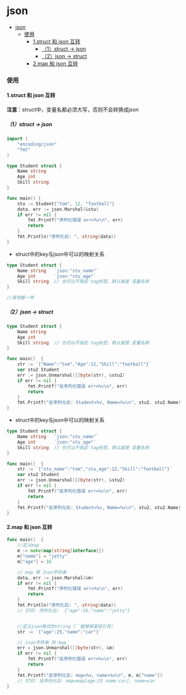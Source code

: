# json


<!-- @import "[TOC]" {cmd="toc" depthFrom=1 depthTo=6 orderedList=false} -->
<!-- code_chunk_output -->

- [json](#json)
    - [使用](#使用)
      - [1.struct 和 json 互转](#1struct-和-json-互转)
        - [（1）struct -> json](#1struct-json)
        - [（2）json -> struct](#2json-struct)
      - [2.map 和 json 互转](#2map-和-json-互转)

<!-- /code_chunk_output -->


### 使用

#### 1.struct 和 json 互转

**注意**：struct中，变量名都必须大写，否则不会转换成json

##### （1）struct -> json
```go
import (
	"encoding/json"
	"fmt"
)

type Student struct {
	Name string
	Age int
	Skill string
}

func main() {
	stu := Student{"tom", 12, "football"}
	data, err := json.Marshal(&stu)
	if err != nil {
		fmt.Printf("序列化错误 err=%v\n", err)
		return
	}
	fmt.Println("序列化后: ", string(data))
}
```

* struct中的key与json中可以的映射关系
```go
type Student struct {
	Name string   `json:"stu_name"`
	Age int       `json:"stu_age"`
	Skill string  // 也可以不指定 tag标签，默认就是 变量名称
}

//其他都一样
```

##### （2）json -> struct
```go
type Student struct {
	Name string
	Age int
	Skill string  // 也可以不指定 tag标签，默认就是 变量名称
}

func main()  {
	str := `{"Name":"tom","Age":12,"Skill":"football"}`
	var stu2 Student
	err := json.Unmarshal([]byte(str), &stu2)
	if err != nil {
		fmt.Printf("反序列化错误 err=%v\n", err)
		return
	}
	fmt.Printf("反序列化后: Student=%v, Name=%v\n", stu2, stu2.Name)
}
```

* struct中的key与json中可以的映射关系
```go
type Student struct {
	Name string   `json:"stu_name"`
	Age int       `json:"stu_age"`
	Skill string  // 也可以不指定 tag标签，默认就是 变量名称
}

func main()  {
	str := `{"stu_name":"tom","stu_age":12,"Skill":"football"}`
	var stu2 Student
	err := json.Unmarshal([]byte(str), &stu2)
	if err != nil {
		fmt.Printf("反序列化错误 err=%v\n", err)
		return
	}
	fmt.Printf("反序列化后: Student=%v, Name=%v\n", stu2, stu2.Name)
}
```

#### 2.map 和 json 互转
```go
func main()  {
	//定义map
	m := make(map[string]interface{})
	m["name"] = "jetty"
	m["age"] = 16

	// map 转 Json字符串
	data, err := json.Marshal(&m)
	if err != nil {
		fmt.Printf("序列化错误 err=%v\n", err)
		return
	}
	fmt.Println("序列化后: ", string(data))
	// 打印: 序列化后:  {"age":16,"name":"jetty"}


	//定义json格式的string（``能够保留双引号）
	str := `{"age":25,"name":"car"}`

	// Json字符串 转 map
	err = json.Unmarshal([]byte(str), &m)
	if err != nil {
		fmt.Printf("反序列化错误 err=%v\n", err)
		return
	}
	fmt.Printf("反序列化后: map=%v, name=%v\n", m, m["name"])
	// 打印: 反序列化后: map=map[age:25 name:car], name=car
}
```
